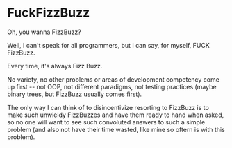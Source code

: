 # FuckFizzBuzz

Oh, you wanna FizzBuzz?

Well, I can't speak for all programmers, but I can say, for myself, FUCK FizzBuzz.

Every time, it's always Fizz Buzz.

No variety, no other problems or areas of development competency come up first -- not OOP, not different paradigms, not testing practices (maybe binary trees, but FizzBuzz usually comes first).

The only way I can think of to disincentivize resorting to FizzBuzz is to make such unwieldy FizzBuzzes and have them ready to hand when asked, so no one will want to see such convoluted answers to such a simple problem (and also not have their time wasted, like mine so oftern is with this problem).
